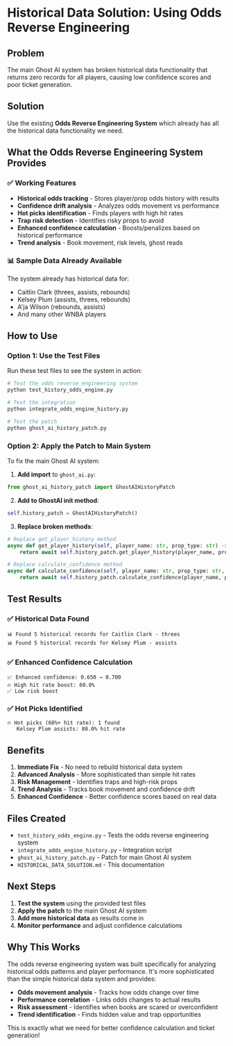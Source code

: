 # Historical Data Solution: Using Odds Reverse Engineering

## Problem
The main Ghost AI system has broken historical data functionality that returns zero records for all players, causing low confidence scores and poor ticket generation.

## Solution
Use the existing **Odds Reverse Engineering System** which already has all the historical data functionality we need.

## What the Odds Reverse Engineering System Provides

### ✅ Working Features
- **Historical odds tracking** - Stores player/prop odds history with results
- **Confidence drift analysis** - Analyzes odds movement vs performance
- **Hot picks identification** - Finds players with high hit rates
- **Trap risk detection** - Identifies risky props to avoid
- **Enhanced confidence calculation** - Boosts/penalizes based on historical performance
- **Trend analysis** - Book movement, risk levels, ghost reads

### 📊 Sample Data Already Available
The system already has historical data for:
- Caitlin Clark (threes, assists, rebounds)
- Kelsey Plum (assists, threes, rebounds)
- A'ja Wilson (rebounds, assists)
- And many other WNBA players

## How to Use

### Option 1: Use the Test Files
Run these test files to see the system in action:

```bash
# Test the odds reverse engineering system
python test_history_odds_engine.py

# Test the integration
python integrate_odds_engine_history.py

# Test the patch
python ghost_ai_history_patch.py
```

### Option 2: Apply the Patch to Main System
To fix the main Ghost AI system:

1. **Add import** to `ghost_ai.py`:
```python
from ghost_ai_history_patch import GhostAIHistoryPatch
```

2. **Add to GhostAI __init__ method**:
```python
self.history_patch = GhostAIHistoryPatch()
```

3. **Replace broken methods**:
```python
# Replace get_player_history method
async def get_player_history(self, player_name: str, prop_type: str) -> list:
    return await self.history_patch.get_player_history(player_name, prop_type)

# Replace calculate_confidence method  
async def calculate_confidence(self, player_name: str, prop_type: str, base_confidence: float = 0.5) -> float:
    return await self.history_patch.calculate_confidence(player_name, prop_type, base_confidence)
```

## Test Results

### ✅ Historical Data Found
```
📊 Found 5 historical records for Caitlin Clark - threes
📊 Found 5 historical records for Kelsey Plum - assists
```

### ✅ Enhanced Confidence Calculation
```
📈 Enhanced confidence: 0.650 → 0.700
🔥 High hit rate boost: 60.0%
✅ Low risk boost
```

### ✅ Hot Picks Identified
```
🔥 Hot picks (60%+ hit rate): 1 found
   Kelsey Plum assists: 80.0% hit rate
```

## Benefits

1. **Immediate Fix** - No need to rebuild historical data system
2. **Advanced Analysis** - More sophisticated than simple hit rates
3. **Risk Management** - Identifies traps and high-risk props
4. **Trend Analysis** - Tracks book movement and confidence drift
5. **Enhanced Confidence** - Better confidence scores based on real data

## Files Created

- `test_history_odds_engine.py` - Tests the odds reverse engineering system
- `integrate_odds_engine_history.py` - Integration script
- `ghost_ai_history_patch.py` - Patch for main Ghost AI system
- `HISTORICAL_DATA_SOLUTION.md` - This documentation

## Next Steps

1. **Test the system** using the provided test files
2. **Apply the patch** to the main Ghost AI system
3. **Add more historical data** as results come in
4. **Monitor performance** and adjust confidence calculations

## Why This Works

The odds reverse engineering system was built specifically for analyzing historical odds patterns and player performance. It's more sophisticated than the simple historical data system and provides:

- **Odds movement analysis** - Tracks how odds change over time
- **Performance correlation** - Links odds changes to actual results  
- **Risk assessment** - Identifies when books are scared or overconfident
- **Trend identification** - Finds hidden value and trap opportunities

This is exactly what we need for better confidence calculation and ticket generation! 